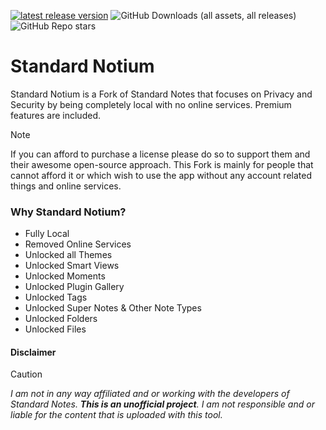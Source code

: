 [![latest release version](https://img.shields.io/github/v/release/Official-Husko/standardnotium?label=latest%20release)](https://github.com/Official-Husko/standardnotium) ![GitHub Downloads (all assets, all releases)](https://img.shields.io/github/downloads/Official-Husko/standardnotium/total?color=dark-green) ![GitHub Repo stars](https://img.shields.io/github/stars/Official-Husko/standardnotium)



# Standard Notium

Standard Notium is a Fork of Standard Notes that focuses on Privacy and Security by being completely local with no online services. Premium features are included.

> [!NOTE]  
> If you can afford to purchase a license please do so to support them and their awesome open-source approach. This Fork is mainly for people that cannot afford it or which wish to use the app without any account related things and online services.

### Why Standard Notium?

- Fully Local
- Removed Online Services
- Unlocked all Themes
- Unlocked Smart Views
- Unlocked Moments
- Unlocked Plugin Gallery
- Unlocked Tags
- Unlocked Super Notes & Other Note Types
- Unlocked Folders
- Unlocked Files


#### Disclaimer

> [!CAUTION]  
> *I am not in any way affiliated and or working with the developers of Standard Notes. ***This is an unofficial project***. I am not responsible and or liable for the content that is uploaded with this tool.*